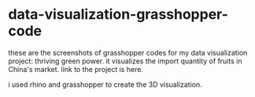 # data-visualization-grasshopper-code
these are the screenshots of grasshopper codes for my data visualization project: thriving green power.
it visualizes the import quantity of fruits in China's market. link to the project is here.

i used rhino and grasshopper to create the 3D visualization. 

